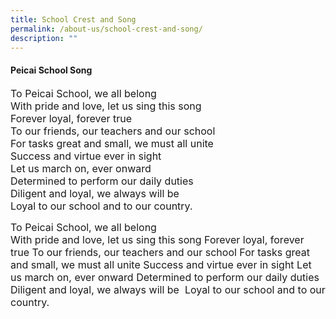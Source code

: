 ```yaml
---
title: School Crest and Song
permalink: /about-us/school-crest-and-song/
description: ""
---
```

<h4><strong>Peicai School Song</strong></h4>
<p><font size="3">To Peicai School, we all belong<br />With pride and love, let us sing this song<br />Forever loyal, forever true<br />To our friends, our teachers and our school<br />For tasks great and small, we must all unite<br />Success and virtue ever in sight<br />Let us march on, ever onward<br />Determined to perform our daily duties<br />Diligent and loyal, we always will be&nbsp;<br />Loyal to our school and to our country.</font></p>

<p><font size="3">To Peicai School, we all belong</br>  
With pride and love, let us sing this song  
Forever loyal, forever true  
To our friends, our teachers and our school  
For tasks great and small, we must all unite  
Success and virtue ever in sight  
Let us march on, ever onward  
Determined to perform our daily duties  
Diligent and loyal, we always will be   
	Loyal to our school and to our country.</font></p>